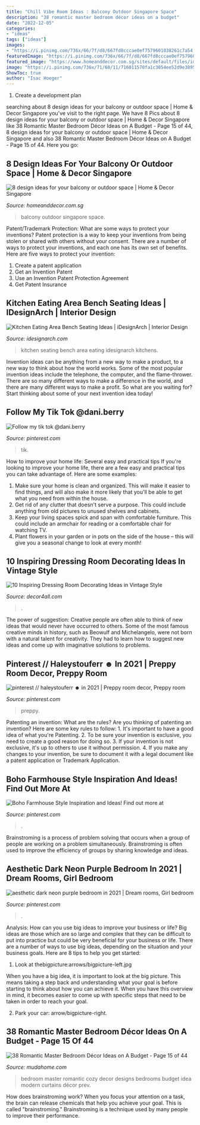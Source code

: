 ```yaml
---
title: "Chill Vibe Room Ideas : Balcony Outdoor Singapore Space"
description: "38 romantic master bedroom décor ideas on a budget"
date: "2022-12-05"
categories:
- "ideas"
tags: ["ideas"]
images:
- "https://i.pinimg.com/736x/66/7f/d8/667fd8cccae0ef7579601038261c7a54.jpg"
featuredImage: "https://i.pinimg.com/736x/66/7f/d8/667fd8cccae0ef7579601038261c7a54.jpg"
featured_image: "https://www.homeanddecor.com.sg/sites/default/files/imagecache/hnd_revamp_1x1_large/blog/gallery_article/gallery_images/design-balcony-7.jpg"
image: "https://i.pinimg.com/736x/71/60/11/716011570fa1c3054ee52d9e3895b481.jpg"
ShowToc: true
author: "Isac Hoeger"
---
```



1. Create a development plan 

	

		
searching about 8 design ideas for your balcony or outdoor space | Home &amp; Decor Singapore you've visit to the right page. We have 8 Pics about 8 design ideas for your balcony or outdoor space | Home &amp; Decor Singapore like 38 Romantic Master Bedroom Décor Ideas on A Budget - Page 15 of 44, 8 design ideas for your balcony or outdoor space | Home &amp; Decor Singapore and also 38 Romantic Master Bedroom Décor Ideas on A Budget - Page 15 of 44. Here you go:
		
    
## 8 Design Ideas For Your Balcony Or Outdoor Space | Home &amp; Decor Singapore

<img loading=lazy src="https://www.homeanddecor.com.sg/sites/default/files/imagecache/hnd_revamp_1x1_large/blog/gallery_article/gallery_images/design-balcony-7.jpg" onerror="this.onerror=null;this.src='https://tse4.mm.bing.net/th?id=OIP.fnik14dzPT379oml2m5EmgHaJ4&amp;pid=15.1';" alt="8 design ideas for your balcony or outdoor space | Home &amp; Decor Singapore">

_Source: homeanddecor.com.sg_

>balcony outdoor singapore space. 

	

Patent/Trademark Protection: What are some ways to protect your inventions?
Patent protection is a way to keep your inventions from being stolen or shared with others without your consent. There are a number of ways to protect your inventions, and each one has its own set of benefits. Here are five ways to protect your invention: 
1. Create a patent application 
2. Get an Invention Patent 
3. Use an Invention Patent Protection Agreement 
4. Get Patent Insurance 

    
## Kitchen Eating Area Bench Seating Ideas | IDesignArch | Interior Design

<img loading=lazy src="https://www.idesignarch.com/wp-content/uploads/Kitchen-Bench-Seating-Ideas_6.jpg" onerror="this.onerror=null;this.src='https://tse2.mm.bing.net/th?id=OIP.KqzhTnYrlITF4JWcxoBIUgHaLH&amp;pid=15.1';" alt="Kitchen Eating Area Bench Seating Ideas | iDesignArch | Interior Design">

_Source: idesignarch.com_

>kitchen seating bench area eating idesignarch kitchens. 

	

Invention ideas can be anything from a new way to make a product, to a new way to think about how the world works. Some of the most popular invention ideas include the telephone, the computer, and the flame-thrower. There are so many different ways to make a difference in the world, and there are many different ways to make a profit. So what are you waiting for? Start thinking about some of your next invention idea today!

    
## Follow My Tik Tok @dani.berry

<img loading=lazy src="https://i.pinimg.com/736x/0d/8d/c4/0d8dc43765cbf09a5daaa4f6cd5330bb.jpg" onerror="this.onerror=null;this.src='https://tse1.mm.bing.net/th?id=OIP.xoz6JlzsQFC-68tnv3lKJQHaNK&amp;pid=15.1';" alt="Follow my tik tok @dani.berry">

_Source: pinterest.com_

>tik. 

	

How to improve your home life: Several easy and practical tips
If you're looking to improve your home life, there are a few easy and practical tips you can take advantage of. Here are some examples:
1. Make sure your home is clean and organized. This will make it easier to find things, and will also make it more likely that you'll be able to get what you need from within the house.
2. Get rid of any clutter that doesn't serve a purpose. This could include anything from old pictures to unused shelves and cabinets.
3. Keep your living spaces spick and span with comfortable furniture. This could include an armchair for reading or a comfortable chair for watching TV. 
4. Plant flowers in your garden or in pots on the side of the house – this will give you a seasonal change to look at every month! 

    
## 10 Inspiring Dressing Room Decorating Ideas In Vintage Style

<img loading=lazy src="https://decor4all.com/wp-content/uploads/2014/02/modern-dressing-room-design-vintage-furniture-2.jpg" onerror="this.onerror=null;this.src='https://tse2.mm.bing.net/th?id=OIP.tFOBt2nMItuqWQIGnSqniAAAAA&amp;pid=15.1';" alt="10 Inspiring Dressing Room Decorating Ideas in Vintage Style">

_Source: decor4all.com_

>. 

	

The power of suggestion:
Creative people are often able to think of new ideas that would never have occurred to others. Some of the most famous creative minds in history, such as Beowulf and Michelangelo, were not born with a natural talent for creativity. They had to learn how to suggest new ideas and come up with imaginative solutions to problems.

    
## Pinterest // Haleystouferr ☻ In 2021 | Preppy Room Decor, Preppy Room

<img loading=lazy src="https://i.pinimg.com/736x/66/7f/d8/667fd8cccae0ef7579601038261c7a54.jpg" onerror="this.onerror=null;this.src='https://tse3.mm.bing.net/th?id=OIP.WPCaSmnj8V8qxTbsyrzbxQHaLv&amp;pid=15.1';" alt="pinterest // haleystouferr ☻ in 2021 | Preppy room decor, Preppy room">

_Source: pinterest.com_

>preppy. 

	

Patenting an invention: What are the rules?
Are you thinking of patenting an invention? Here are some key rules to follow: 1. It's important to have a good idea of what you're Patenting. 
2. To be sure your invention is exclusive, you need to create a good reason for doing so. 
3. If your invention is not exclusive, it's up to others to use it without permission. 4. If you make any changes to your invention, be sure to document it with a legal document like a patent application or Trademark Application. 
    
## Boho Farmhouse Style Inspiration And Ideas! Find Out More At

<img loading=lazy src="https://i.pinimg.com/736x/71/60/11/716011570fa1c3054ee52d9e3895b481.jpg" onerror="this.onerror=null;this.src='https://tse4.mm.bing.net/th?id=OIP.mvmLWqUS6L57eu_cKhxfOAHaLG&amp;pid=15.1';" alt="Boho Farmhouse Style Inspiration and Ideas! Find out more at">

_Source: pinterest.com_

>. 

	

Brainstroming is a process of problem solving that occurs when a group of people are working on a problem simultaneously. Brainstroming is often used to improve the efficiency of groups by sharing knowledge and ideas.

    
## Aesthetic Dark Neon Purple Bedroom In 2021 | Dream Rooms, Girl Bedroom

<img loading=lazy src="https://i.pinimg.com/736x/ef/31/53/ef3153a10ea71e63aa3b80248060993f.jpg" onerror="this.onerror=null;this.src='https://tse2.mm.bing.net/th?id=OIP.87q1tJpRbaIJIm4F0G88UwHaJ3&amp;pid=15.1';" alt="aesthetic dark neon purple bedroom in 2021 | Dream rooms, Girl bedroom">

_Source: pinterest.com_

>. 

	

Analysis: How can you use big ideas to improve your business or life?
Big ideas are those which are so large and complex that they can be difficult to put into practice but could be very beneficial for your business or life. There are a number of ways to use big ideas, depending on the situation and your business goals. Here are 8 tips to help you get started:
1. Look at thebigpicture:arrows/bigpicture-left.jpg

When you have a big idea, it is important to look at the big picture. This means taking a step back and understanding what your goal is before starting to think about how you can achieve it. When you have this overview in mind, it becomes easier to come up with specific steps that need to be taken in order to reach your goal.

2. Park your car: arrow/bigpicture-right.

    
## 38 Romantic Master Bedroom Décor Ideas On A Budget - Page 15 Of 44

<img loading=lazy src="https://mudahome.com/wp-content/uploads/2019/07/40-Cozy-And-Romantic-Master-Bedroom-Design-Ideas-15.jpg" onerror="this.onerror=null;this.src='https://tse4.mm.bing.net/th?id=OIP.nzzOaD7-AZr2gMIUBuPIsgHaLH&amp;pid=15.1';" alt="38 Romantic Master Bedroom Décor Ideas on A Budget - Page 15 of 44">

_Source: mudahome.com_

>bedroom master romantic cozy decor designs bedrooms budget idea modern curtains décor prev. 

	

How does brainstroming work?
When you focus your attention on a task, the brain can release chemicals that help you achieve your goal. This is called "brainstroming." Brainstroming is a technique used by many people to improve their performance.

